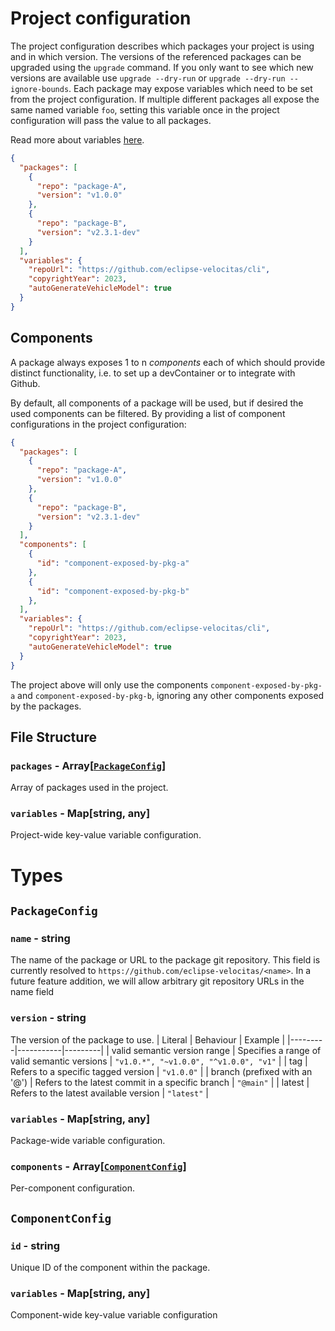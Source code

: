 # Project configuration

The project configuration describes which packages your project is using and in which version. The versions of the referenced packages can be upgraded using the `upgrade` command. If you only want to see which new versions are available use `upgrade --dry-run` or `upgrade --dry-run --ignore-bounds`. Each package may expose variables which need to be set from the project configuration. If multiple different packages all expose the same named variable `foo`, setting this variable once in the project configuration will pass the value to all packages.

Read more about variables [here](./features/VARIABLES.md).

```json
{
  "packages": [
    {
      "repo": "package-A",
      "version": "v1.0.0"
    },
    {
      "repo": "package-B",
      "version": "v2.3.1-dev"
    }
  ],
  "variables": {
    "repoUrl": "https://github.com/eclipse-velocitas/cli",
    "copyrightYear": 2023,
    "autoGenerateVehicleModel": true
  }
}
```

## Components

A package always exposes 1 to n *components* each of which should provide distinct functionality, i.e. to set up a devContainer or to integrate with Github.

By default, all components of a package will be used, but if desired the used components can be filtered. By providing a list of component configurations in the project configuration:

```json
{
  "packages": [
    {
      "repo": "package-A",
      "version": "v1.0.0"
    },
    {
      "repo": "package-B",
      "version": "v2.3.1-dev"
    }
  ],
  "components": [
    {
      "id": "component-exposed-by-pkg-a"
    },
    {
      "id": "component-exposed-by-pkg-b"
    },
  ],
  "variables": {
    "repoUrl": "https://github.com/eclipse-velocitas/cli",
    "copyrightYear": 2023,
    "autoGenerateVehicleModel": true
  }
}
```

The project above will only use the components `component-exposed-by-pkg-a` and `component-exposed-by-pkg-b`, ignoring any other components exposed by the packages.

## File Structure

### `packages` - Array[[`PackageConfig`](#packageconfig)]

Array of packages used in the project.

### `variables` - Map[string, any]

Project-wide key-value variable configuration.

# Types

## `PackageConfig`

### `name` - string

The name of the package or URL to the package git repository. This field is currently resolved to `https://github.com/eclipse-velocitas/<name>`. In a future feature addition, we will allow arbitrary git repository URLs in the name field

### `version` - string

The version of the package to use.
| Literal | Behaviour | Example |
|---------|-----------|---------|
| valid semantic version range | Specifies a range of valid semantic versions | `"v1.0.*", "~v1.0.0", "^v1.0.0", "v1"` |
| tag | Refers to a specific tagged version | `"v1.0.0"` |
| branch (prefixed with an '@') | Refers to the latest commit in a specific branch | `"@main"` |
| latest | Refers to the latest available version | `"latest"` |

### `variables` - Map[string, any]

Package-wide variable configuration.

### `components` - Array[[`ComponentConfig`](#componentconfig)]

Per-component configuration.

## `ComponentConfig`

### `id` - string

Unique ID of the component within the package.

### `variables` - Map[string, any]

Component-wide key-value variable configuration
